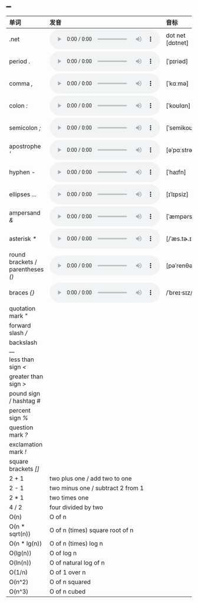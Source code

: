 
# _

| 单词  | 发音 | 音标 |
| :-- | :-- | :-- |
| .net | <audio :src="$withBase('/audio/dot-net.mp3')" controls="controls" controlslist="nodownload"></audio> | dot net [dɒtnet] |
| period _._ | <audio :src="$withBase('/audio/period.mp3')" controls="controls" controlslist="nodownload"></audio> | [ˈpɪriəd] |
| comma _,_ | <audio :src="$withBase('/audio/comma.mp3')" controls="controls" controlslist="nodownload"></audio> | [ˈkɑːmə] |
| colon _:_ | <audio :src="$withBase('/audio/colon.mp3')" controls="controls" controlslist="nodownload"></audio> | [ˈkoʊlɑn] |
| semicolon _;_ | <audio :src="$withBase('/audio/semicolon.mp3')" controls="controls" controlslist="nodownload"></audio> | [ˈsemikoʊlən] |
| apostrophe _'_ | <audio :src="$withBase('/audio/apostrophe.mp3')" controls="controls" controlslist="nodownload"></audio> | [əˈpɑːstrəfi] |
| hyphen _-_ | <audio :src="$withBase('/audio/hyphen.mp3')" controls="controls" controlslist="nodownload"></audio> | [ˈhaɪfn] |
| ellipses _..._ | <audio :src="$withBase('/audio/ellipses.mp3')" controls="controls" controlslist="nodownload"></audio> | [ɪˈlɪpsiz] |
| ampersand _&_ | <audio :src="$withBase('/audio/ampersand.mp3')" controls="controls" controlslist="nodownload"></audio> | [ˈæmpərsænd] |
| asterisk _*_ | <audio :src="$withBase('/audio/asterisk.mp3')" controls="controls" controlslist="nodownload"></audio> | [/ˈæs.tɚ.ɪsk/] |
| round brackets / parentheses _()_ | <audio :src="$withBase('/audio/parentheses.mp3')" controls="controls" controlslist="nodownload"></audio> | [pəˈrenθəsiːz] |
| braces _{}_ | <audio :src="$withBase('/audio/braces.mp3')" controls="controls" controlslist="nodownload"></audio> | /ˈbreɪ·sɪz/ |
| quotation mark _"_ |  |  |
| forward slash _/_ |  |  |
| backslash _\_ |  |  |
| less than sign _<_ |  |  |
| greater than sign _>_ |  |  |
| pound sign / hashtag _#_ |  |  |
| percent sign _%_ |  |  |
| question mark _?_ |  |  |
| exclamation mark _!_ |  |  |
| square brackets _[]_ |  |  |
| 2 + 1 | two plus one / add two to one |  |
| 2 - 1 | two minus one / subtract 2 from 1 |  |
| 2 * 1 | two times one |  |
| 4 / 2 | four divided by two |  |
| O(n) | O of n |  |
| O(n * sqrt(n)) | O of n (times) square root of n |  |
| O(n * lg(n)) | O of n (times) log n |  |
| O(lg(n)) | O of log n |  |
| O(ln(n)) | O of natural log of n |  |
| O(1/n) | O of 1 over n |  |
| O(n^2) | O of n squared |  |
| O(n^3) | O of n cubed |  |

